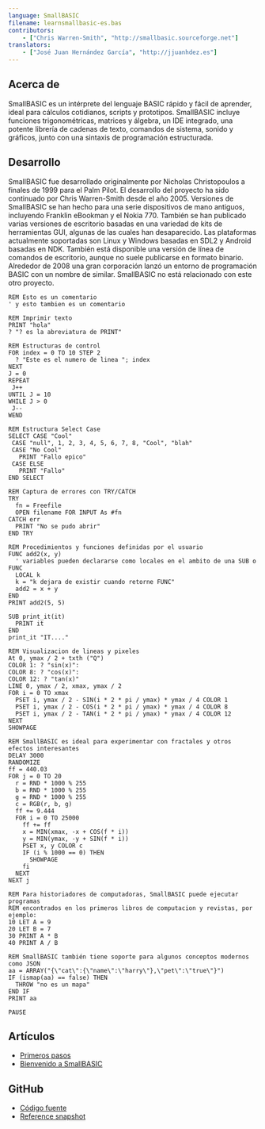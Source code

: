 ```yaml
---
language: SmallBASIC
filename: learnsmallbasic-es.bas
contributors:
    - ["Chris Warren-Smith", "http://smallbasic.sourceforge.net"]
translators:
    - ["José Juan Hernández García", "http://jjuanhdez.es"]
---
```


## Acerca de

SmallBASIC es un intérprete del lenguaje BASIC rápido y fácil de aprender, ideal para cálculos cotidianos, scripts y prototipos. SmallBASIC incluye funciones trigonométricas, matrices y álgebra, un IDE integrado, una potente librería de cadenas de texto, comandos de sistema, sonido y gráficos, junto con una sintaxis de programación estructurada.

## Desarrollo

SmallBASIC fue desarrollado originalmente por Nicholas Christopoulos a finales de 1999 para el Palm Pilot. El desarrollo del proyecto ha sido continuado por Chris Warren-Smith desde el año 2005.
Versiones de SmallBASIC se han hecho para una serie dispositivos de mano antiguos, incluyendo Franklin eBookman y el Nokia 770. También se han publicado varias versiones de escritorio basadas en una variedad de kits de herramientas GUI, algunas de las cuales han desaparecido. Las plataformas actualmente soportadas son Linux y Windows basadas en SDL2 y Android basadas en NDK. También está disponible una versión de línea de comandos de escritorio, aunque no suele publicarse en formato binario.
Alrededor de 2008 una gran corporación lanzó un entorno de programación BASIC con un nombre de similar. SmallBASIC no está relacionado con este otro proyecto.

```
REM Esto es un comentario
' y esto tambien es un comentario

REM Imprimir texto
PRINT "hola"
? "? es la abreviatura de PRINT"

REM Estructuras de control
FOR index = 0 TO 10 STEP 2
  ? "Este es el numero de linea "; index
NEXT
J = 0
REPEAT
 J++
UNTIL J = 10
WHILE J > 0
 J--
WEND

REM Estructura Select Case
SELECT CASE "Cool"
 CASE "null", 1, 2, 3, 4, 5, 6, 7, 8, "Cool", "blah"
 CASE "No Cool"
   PRINT "Fallo epico"
 CASE ELSE
   PRINT "Fallo"
END SELECT

REM Captura de errores con TRY/CATCH
TRY
  fn = Freefile
  OPEN filename FOR INPUT As #fn
CATCH err
  PRINT "No se pudo abrir"
END TRY

REM Procedimientos y funciones definidas por el usuario
FUNC add2(x, y)
  ' variables pueden declararse como locales en el ambito de una SUB o FUNC
  LOCAL k
  k = "k dejara de existir cuando retorne FUNC"
  add2 = x + y
END
PRINT add2(5, 5)

SUB print_it(it)
  PRINT it
END
print_it "IT...."

REM Visualizacion de lineas y pixeles
At 0, ymax / 2 + txth ("Q")
COLOR 1: ? "sin(x)":
COLOR 8: ? "cos(x)":
COLOR 12: ? "tan(x)"
LINE 0, ymax / 2, xmax, ymax / 2
FOR i = 0 TO xmax
  PSET i, ymax / 2 - SIN(i * 2 * pi / ymax) * ymax / 4 COLOR 1
  PSET i, ymax / 2 - COS(i * 2 * pi / ymax) * ymax / 4 COLOR 8
  PSET i, ymax / 2 - TAN(i * 2 * pi / ymax) * ymax / 4 COLOR 12
NEXT
SHOWPAGE

REM SmallBASIC es ideal para experimentar con fractales y otros efectos interesantes
DELAY 3000
RANDOMIZE
ff = 440.03
FOR j = 0 TO 20
  r = RND * 1000 % 255
  b = RND * 1000 % 255
  g = RND * 1000 % 255
  c = RGB(r, b, g)
  ff += 9.444
  FOR i = 0 TO 25000
    ff += ff
    x = MIN(xmax, -x + COS(f * i))
    y = MIN(ymax, -y + SIN(f * i))
    PSET x, y COLOR c
    IF (i % 1000 == 0) THEN
      SHOWPAGE
    fi
  NEXT
NEXT j

REM Para historiadores de computadoras, SmallBASIC puede ejecutar programas
REM encontrados en los primeros libros de computacion y revistas, por ejemplo:
10 LET A = 9
20 LET B = 7
30 PRINT A * B
40 PRINT A / B

REM SmallBASIC también tiene soporte para algunos conceptos modernos como JSON
aa = ARRAY("{\"cat\":{\"name\":\"harry\"},\"pet\":\"true\"}")
IF (ismap(aa) == false) THEN
  THROW "no es un mapa"
END IF
PRINT aa

PAUSE
```

## Artículos

* [Primeros pasos](http://smallbasic.sourceforge.net/?q=node/1573)
* [Bienvenido a SmallBASIC](http://smallbasic.sourceforge.net/?q=node/838)

## GitHub

* [Código fuente](https://github.com/smallbasic/SmallBASIC)
* [Reference snapshot](http://smallbasic.github.io/)
 
